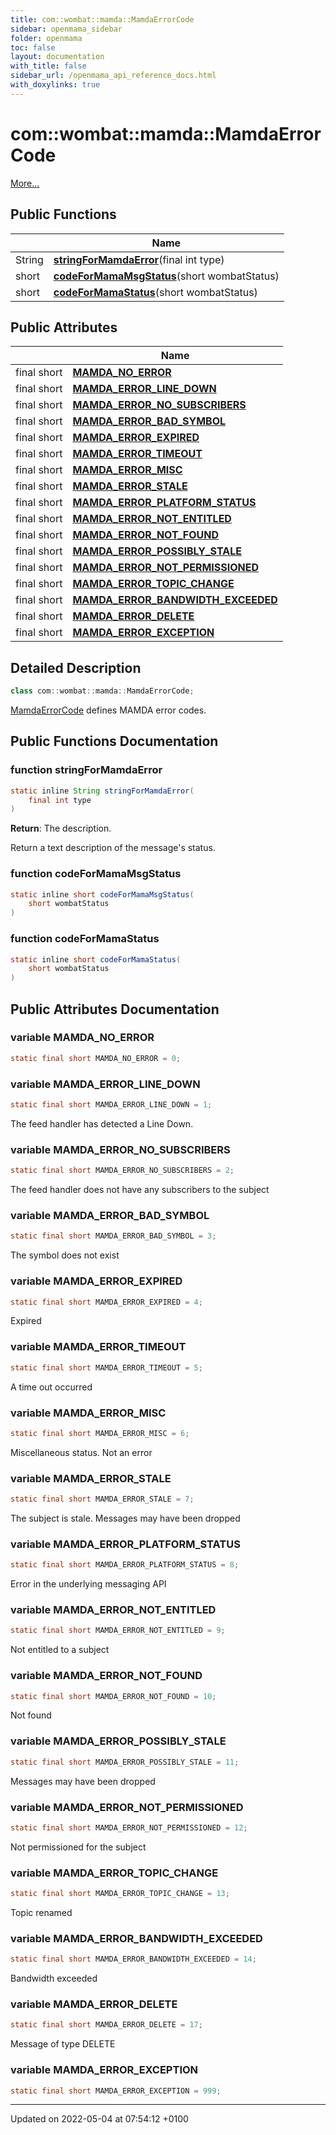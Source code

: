 ```yaml
---
title: com::wombat::mamda::MamdaErrorCode
sidebar: openmama_sidebar
folder: openmama
toc: false
layout: documentation
with_title: false
sidebar_url: /openmama_api_reference_docs.html
with_doxylinks: true
---
```


# com::wombat::mamda::MamdaErrorCode



 [More...](#detailed-description)

## Public Functions

|                | Name           |
| -------------- | -------------- |
| String | **[stringForMamdaError](classcom_1_1wombat_1_1mamda_1_1MamdaErrorCode.html#function-stringformamdaerror)**(final int type) |
| short | **[codeForMamaMsgStatus](classcom_1_1wombat_1_1mamda_1_1MamdaErrorCode.html#function-codeformamamsgstatus)**(short wombatStatus) |
| short | **[codeForMamaStatus](classcom_1_1wombat_1_1mamda_1_1MamdaErrorCode.html#function-codeformamastatus)**(short wombatStatus) |

## Public Attributes

|                | Name           |
| -------------- | -------------- |
| final short | **[MAMDA_NO_ERROR](classcom_1_1wombat_1_1mamda_1_1MamdaErrorCode.html#variable-mamda-no-error)**  |
| final short | **[MAMDA_ERROR_LINE_DOWN](classcom_1_1wombat_1_1mamda_1_1MamdaErrorCode.html#variable-mamda-error-line-down)**  |
| final short | **[MAMDA_ERROR_NO_SUBSCRIBERS](classcom_1_1wombat_1_1mamda_1_1MamdaErrorCode.html#variable-mamda-error-no-subscribers)**  |
| final short | **[MAMDA_ERROR_BAD_SYMBOL](classcom_1_1wombat_1_1mamda_1_1MamdaErrorCode.html#variable-mamda-error-bad-symbol)**  |
| final short | **[MAMDA_ERROR_EXPIRED](classcom_1_1wombat_1_1mamda_1_1MamdaErrorCode.html#variable-mamda-error-expired)**  |
| final short | **[MAMDA_ERROR_TIMEOUT](classcom_1_1wombat_1_1mamda_1_1MamdaErrorCode.html#variable-mamda-error-timeout)**  |
| final short | **[MAMDA_ERROR_MISC](classcom_1_1wombat_1_1mamda_1_1MamdaErrorCode.html#variable-mamda-error-misc)**  |
| final short | **[MAMDA_ERROR_STALE](classcom_1_1wombat_1_1mamda_1_1MamdaErrorCode.html#variable-mamda-error-stale)**  |
| final short | **[MAMDA_ERROR_PLATFORM_STATUS](classcom_1_1wombat_1_1mamda_1_1MamdaErrorCode.html#variable-mamda-error-platform-status)**  |
| final short | **[MAMDA_ERROR_NOT_ENTITLED](classcom_1_1wombat_1_1mamda_1_1MamdaErrorCode.html#variable-mamda-error-not-entitled)**  |
| final short | **[MAMDA_ERROR_NOT_FOUND](classcom_1_1wombat_1_1mamda_1_1MamdaErrorCode.html#variable-mamda-error-not-found)**  |
| final short | **[MAMDA_ERROR_POSSIBLY_STALE](classcom_1_1wombat_1_1mamda_1_1MamdaErrorCode.html#variable-mamda-error-possibly-stale)**  |
| final short | **[MAMDA_ERROR_NOT_PERMISSIONED](classcom_1_1wombat_1_1mamda_1_1MamdaErrorCode.html#variable-mamda-error-not-permissioned)**  |
| final short | **[MAMDA_ERROR_TOPIC_CHANGE](classcom_1_1wombat_1_1mamda_1_1MamdaErrorCode.html#variable-mamda-error-topic-change)**  |
| final short | **[MAMDA_ERROR_BANDWIDTH_EXCEEDED](classcom_1_1wombat_1_1mamda_1_1MamdaErrorCode.html#variable-mamda-error-bandwidth-exceeded)**  |
| final short | **[MAMDA_ERROR_DELETE](classcom_1_1wombat_1_1mamda_1_1MamdaErrorCode.html#variable-mamda-error-delete)**  |
| final short | **[MAMDA_ERROR_EXCEPTION](classcom_1_1wombat_1_1mamda_1_1MamdaErrorCode.html#variable-mamda-error-exception)**  |

## Detailed Description

```java
class com::wombat::mamda::MamdaErrorCode;
```


[MamdaErrorCode](classcom_1_1wombat_1_1mamda_1_1MamdaErrorCode.html) defines MAMDA error codes. 

## Public Functions Documentation

### function stringForMamdaError

```java
static inline String stringForMamdaError(
    final int type
)
```


**Return**: The description. 

Return a text description of the message's status.


### function codeForMamaMsgStatus

```java
static inline short codeForMamaMsgStatus(
    short wombatStatus
)
```


### function codeForMamaStatus

```java
static inline short codeForMamaStatus(
    short wombatStatus
)
```


## Public Attributes Documentation

### variable MAMDA_NO_ERROR

```java
static final short MAMDA_NO_ERROR = 0;
```


### variable MAMDA_ERROR_LINE_DOWN

```java
static final short MAMDA_ERROR_LINE_DOWN = 1;
```


The feed handler has detected a Line Down. 


### variable MAMDA_ERROR_NO_SUBSCRIBERS

```java
static final short MAMDA_ERROR_NO_SUBSCRIBERS = 2;
```


The feed handler does not have any subscribers to the subject 


### variable MAMDA_ERROR_BAD_SYMBOL

```java
static final short MAMDA_ERROR_BAD_SYMBOL = 3;
```


The symbol does not exist 


### variable MAMDA_ERROR_EXPIRED

```java
static final short MAMDA_ERROR_EXPIRED = 4;
```


Expired 


### variable MAMDA_ERROR_TIMEOUT

```java
static final short MAMDA_ERROR_TIMEOUT = 5;
```


A time out occurred 


### variable MAMDA_ERROR_MISC

```java
static final short MAMDA_ERROR_MISC = 6;
```


Miscellaneous status. Not an error 


### variable MAMDA_ERROR_STALE

```java
static final short MAMDA_ERROR_STALE = 7;
```


The subject is stale. Messages may have been dropped 


### variable MAMDA_ERROR_PLATFORM_STATUS

```java
static final short MAMDA_ERROR_PLATFORM_STATUS = 8;
```


Error in the underlying messaging API 


### variable MAMDA_ERROR_NOT_ENTITLED

```java
static final short MAMDA_ERROR_NOT_ENTITLED = 9;
```


Not entitled to a subject 


### variable MAMDA_ERROR_NOT_FOUND

```java
static final short MAMDA_ERROR_NOT_FOUND = 10;
```


Not found 


### variable MAMDA_ERROR_POSSIBLY_STALE

```java
static final short MAMDA_ERROR_POSSIBLY_STALE = 11;
```


Messages may have been dropped 


### variable MAMDA_ERROR_NOT_PERMISSIONED

```java
static final short MAMDA_ERROR_NOT_PERMISSIONED = 12;
```


Not permissioned for the subject 


### variable MAMDA_ERROR_TOPIC_CHANGE

```java
static final short MAMDA_ERROR_TOPIC_CHANGE = 13;
```


Topic renamed 


### variable MAMDA_ERROR_BANDWIDTH_EXCEEDED

```java
static final short MAMDA_ERROR_BANDWIDTH_EXCEEDED = 14;
```


Bandwidth exceeded 


### variable MAMDA_ERROR_DELETE

```java
static final short MAMDA_ERROR_DELETE = 17;
```


Message of type DELETE 


### variable MAMDA_ERROR_EXCEPTION

```java
static final short MAMDA_ERROR_EXCEPTION = 999;
```


-------------------------------

Updated on 2022-05-04 at 07:54:12 +0100